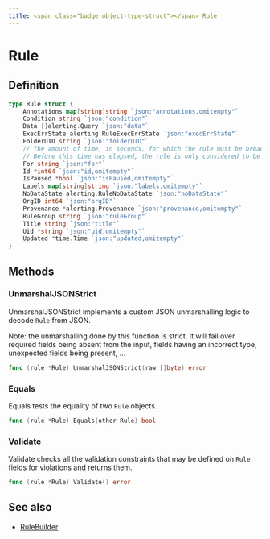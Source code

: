 ```yaml
---
title: <span class="badge object-type-struct"></span> Rule
---
```

# <span class="badge object-type-struct"></span> Rule

## Definition

```go
type Rule struct {
    Annotations map[string]string `json:"annotations,omitempty"`
    Condition string `json:"condition"`
    Data []alerting.Query `json:"data"`
    ExecErrState alerting.RuleExecErrState `json:"execErrState"`
    FolderUID string `json:"folderUID"`
    // The amount of time, in seconds, for which the rule must be breached for the rule to be considered to be Firing.
    // Before this time has elapsed, the rule is only considered to be Pending.
    For string `json:"for"`
    Id *int64 `json:"id,omitempty"`
    IsPaused *bool `json:"isPaused,omitempty"`
    Labels map[string]string `json:"labels,omitempty"`
    NoDataState alerting.RuleNoDataState `json:"noDataState"`
    OrgID int64 `json:"orgID"`
    Provenance *alerting.Provenance `json:"provenance,omitempty"`
    RuleGroup string `json:"ruleGroup"`
    Title string `json:"title"`
    Uid *string `json:"uid,omitempty"`
    Updated *time.Time `json:"updated,omitempty"`
}
```
## Methods

### <span class="badge object-method"></span> UnmarshalJSONStrict

UnmarshalJSONStrict implements a custom JSON unmarshalling logic to decode `Rule` from JSON.

Note: the unmarshalling done by this function is strict. It will fail over required fields being absent from the input, fields having an incorrect type, unexpected fields being present, …

```go
func (rule *Rule) UnmarshalJSONStrict(raw []byte) error
```

### <span class="badge object-method"></span> Equals

Equals tests the equality of two `Rule` objects.

```go
func (rule *Rule) Equals(other Rule) bool
```

### <span class="badge object-method"></span> Validate

Validate checks all the validation constraints that may be defined on `Rule` fields for violations and returns them.

```go
func (rule *Rule) Validate() error
```

## See also

 * <span class="badge builder"></span> [RuleBuilder](./builder-RuleBuilder.md)
